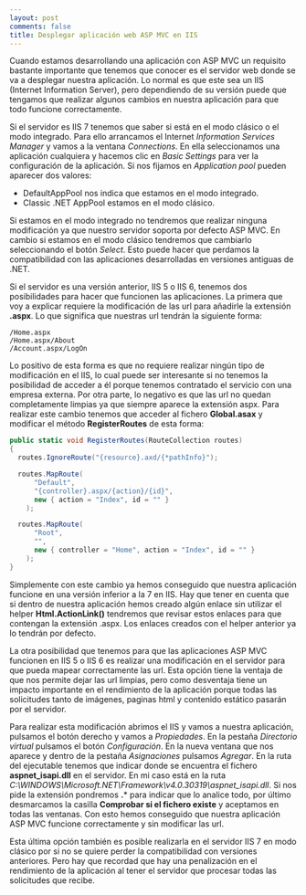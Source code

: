 ```yaml
---
layout: post
comments: false
title: Desplegar aplicación web ASP MVC en IIS
---
```


Cuando estamos desarrollando una aplicación con ASP MVC un requisito bastante importante que tenemos que conocer es el servidor web donde se va a desplegar nuestra aplicación. Lo normal es que este sea un IIS (Internet Information Server), pero dependiendo de su versión puede que tengamos que realizar algunos cambios en nuestra aplicación para que todo funcione correctamente.

Si el servidor es IIS 7 tenemos que saber si está en el modo clásico o el modo integrado. Para ello arrancamos el Internet *Information Services Manager* y vamos a la ventana *Connections*. En ella seleccionamos una aplicación cualquiera y hacemos clic en *Basic Settings* para ver la configuración de la aplicación. Si nos fijamos en *Application pool* pueden aparecer dos valores:

* DefaultAppPool nos indica que estamos en el modo integrado.
* Classic .NET AppPool estamos en el modo clásico.

Si estamos en el modo integrado no tendremos que realizar ninguna modificación ya que nuestro servidor soporta por defecto ASP MVC. En cambio si estamos en el modo clásico tendremos que cambiarlo seleccionando el botón *Select*. Esto puede hacer que perdamos la compatibilidad con las aplicaciones desarrolladas en versiones antiguas de .NET.

<!--more-->

Si el servidor es una versión anterior, IIS 5 o IIS 6, tenemos dos posibilidades para hacer que funcionen las aplicaciones. La primera que voy a explicar requiere la modificación de las url para añadirle la extensión **.aspx**. Lo que significa que nuestras url tendrán la siguiente forma:

``` none
/Home.aspx
/Home.aspx/About
/Account.aspx/LogOn
```

Lo positivo de esta forma es que no requiere realizar ningún tipo de modificación en el IIS, lo cual puede ser interesante si no tenemos la posibilidad de acceder a él porque tenemos contratado el servicio con una empresa externa. Por otra parte, lo negativo es que las url no quedan completamente limpias ya que siempre aparece la extensión aspx. Para realizar este cambio tenemos que acceder al fichero **Global.asax** y modificar el método **RegisterRoutes** de esta forma:


``` csharp
public static void RegisterRoutes(RouteCollection routes)
{
  routes.IgnoreRoute("{resource}.axd/{*pathInfo}");

  routes.MapRoute(
      "Default",
      "{controller}.aspx/{action}/{id}",
      new { action = "Index", id = "" }
    );

  routes.MapRoute(
      "Root",
      "",
      new { controller = "Home", action = "Index", id = "" }
    );
}
```

Simplemente con este cambio ya hemos conseguido que nuestra aplicación funcione en una versión inferior a la 7 en IIS. Hay que tener en cuenta que si dentro de nuestra aplicación hemos creado algún enlace sin utilizar el helper **Html.ActionLink()** tendremos que revisar estos enlaces para que contengan la extensión .aspx. Los enlaces creados con el helper anterior ya lo tendrán por defecto.

La otra posibilidad que tenemos para que las aplicaciones ASP MVC funcionen en IIS 5 o IIS 6 es realizar una modificación en el servidor para que pueda mapear correctamente las url. Esta opción tiene la ventaja de que nos permite dejar las url limpias, pero como desventaja tiene un impacto importante en el rendimiento de la aplicación porque todas las solicitudes tanto de imágenes, paginas html y contenido estático pasarán por el servidor.

Para realizar esta modificación abrimos el IIS y vamos a nuestra aplicación, pulsamos el botón derecho y vamos a *Propiedades*. En la pestaña *Directorio virtual* pulsamos el botón *Configuración*. En la nueva ventana que nos aparece y dentro de la pestaña *Asignaciones* pulsamos *Agregar*. En la ruta del ejecutable tenemos que indicar donde se encuentra el fichero **aspnet_isapi.dll** en el servidor. En mi caso está en la ruta *C:\\WINDOWS\\Microsoft.NET\\Framework\\v4.0.30319\\aspnet_isapi.dll*. Si nos pide la extensión pondremos **.*** para indicar que lo analice todo, por último desmarcamos la casilla **Comprobar si el fichero existe** y aceptamos en todas las ventanas. Con esto hemos conseguido que nuestra aplicación ASP MVC funcione correctamente y sin modificar las url.

Esta última opción también es posible realizarla en el servidor IIS 7 en modo clásico por si no se quiere perder la compatibilidad con versiones anteriores. Pero hay que recordad que hay una penalización en el rendimiento de la aplicación al tener el servidor que procesar todas las solicitudes que recibe.
